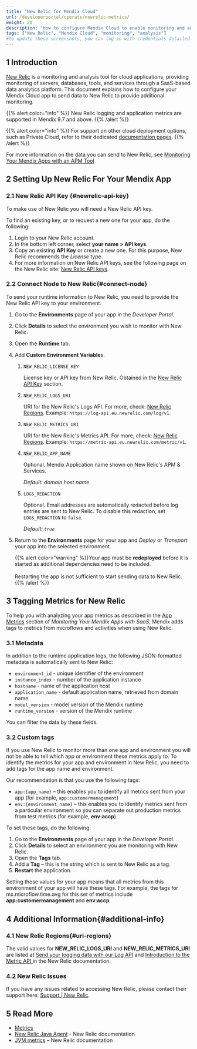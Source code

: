 ```yaml
---
title: "New Relic for Mendix Cloud"
url: /developerportal/operate/newrelic-metrics/
weight: 20
description: "How to configure Mendix Cloud to enable monitoring and analysis with New Relic."
tags: ["New Relic", "Mendix Cloud", "monitoring", "analysis"]
#To update these screenshots, you can log in with credentials detailed in How to Update Screenshots Using Team Apps.
---
```


## 1 Introduction

[New Relic](https://www.newrelic.com/) is a monitoring and analysis tool for cloud applications, providing monitoring of servers, databases, tools, and services through a SaaS-based data analytics platform.
This document explains how to configure your Mendix Cloud app to send data to New Relic to provide additional monitoring.

{{% alert color="info" %}}
New Relic logging and application metrics are supported in Mendix 9.7 and above.
{{% /alert %}}

{{% alert color="info" %}}
For support on other cloud deployment options, such as Private Cloud, refer to their dedicated [documentation pages](/developerportal/deploy/private-cloud-monitor/).
{{% /alert %}}

For more information on the data you can send to New Relic, see [Monitoring Your Mendix Apps with an APM Tool](/developerportal/operate/monitoring-with-apm/)

## 2 Setting Up New Relic For Your Mendix App

### 2.1 New Relic API Key {#newrelic-api-key}

To make use of New Relic you will need a New Relic API key.

To find an existing key, or to request a new one for your app, do the following:

1. Login to your New Relic account.
2. In the bottom left corner, select **your name > API keys**.
3. Copy an existing **API Key** or create a new one. For this purpose, New Relic recommends the *License* type.
4. For more information on New Relic API keys, see the following page on the New Relic site: [New Relic API keys](https://docs.newrelic.com/docs/apis/intro-apis/new-relic-api-keys/).

### 2.2 Connect Node to New Relic{#connect-node}

To send your runtime information to New Relic, you need to provide the New Relic API key to your environment.

1. Go to the **Environments** page of your app in the *Developer Portal*.
2. Click **Details** to select the environment you wish to monitor with New Relic. 
3. Open the **Runtime** tab.
4. Add **Custom Environment Variable**s.
    1. `NEW_RELIC_LICENSE_KEY`

        License key or API key from New Relic. Obtained in the [New Relic API Key](#newrelic-api-key) section.

    2. `NEW_RELIC_LOGS_URI`

        URI for the New Relic's Logs API. For more, check: [New Relic Regions](#uri-regions). Example: `https://log-api.eu.newrelic.com/log/v1`.

    3. `NEW_RELIC_METRICS_URI`
       
        URI for the New Relic's Metrics API. For more, check: [New Relic Regions](#uri-regions). Example: `https://metric-api.eu.newrelic.com/metric/v1`. 

    4. `NEW_RELIC_APP_NAME`

        Optional. Mendix Application name shown on New Relic's APM & Services.

        *Default: domain host name*
   
    5. `LOGS_REDACTION`

       Optional. Email addresses are automatically redacted before log entries are sent to New Relic. To disable this redaction, set `LOGS_REDACTION` to `false`.

       *Default: `true`*
   

5. Return to the **Environments** page for your app and *Deploy* or *Transport* your app into the selected environment.

    {{% alert color="warning" %}}Your app must be **redeployed** before it is started as additional dependencies need to be included.<br/><br/>Restarting the app is not sufficient to start sending data to New Relic.{{% /alert %}}
    
## 3 Tagging Metrics for New Relic

To help you with analyzing your app metrics as described in the [App Metrics](/developerportal/operate/monitoring-with-apm/#app-metrics) section of *Monitoring Your Mendix Apps with SaaS*, Mendix adds tags to metrics from microflows and activities when using New Relic.

### 3.1 Metadata

In addition to the runtime application logs, the following JSON-formatted metadata is automatically sent to New Relic:

* `environment_id` - unique identifier of the environment
* `instance_index` - number of the application instance
* `hostname` - name of the application host
* `application_name` - default application name, retrieved from domain name
* `model_version` - model version of the Mendix runtime
* `runtime_version` - version of the Mendix runtime

You can filter the data by these fields.

### 3.2 Custom tags

If you use New Relic to monitor more than one app and environment you will not be able to tell which app or environment these metrics apply to. To identify the metrics for your app and environment in New Relic, you need to add tags for the app name and environment.

Our recommendation is that you use the following tags:

* `app:{app_name}` – this enables you to identify all metrics sent from your app (for example, `app:customermanagement`)
* `env:{environment_name}` – this enables you to identify metrics sent from a particular environment so you can separate out production metrics from test metrics (for example, **env:accp**)

To set these tags, do the following:

1. Go to the **Environments** page of your app in the *Developer Portal*.
2. Click **Details** to select an environment you are monitoring with New Relic. 
3. Open the **Tags** tab.
4. Add a **Tag** – this is the string which is sent to New Relic as a tag.
5. **Restart** the application.

Setting these values for your app means that all metrics from this environment of your app will have these tags. For example, the tags for mx.microflow.time.avg for this set of metrics include **app:customermanagement** and **env:accp**.

## 4 Additional Information{#additional-info}

### 4.1 New Relic Regions{#uri-regions}

The valid values for **NEW_RELIC_LOGS_URI** and **NEW_RELIC_METRICS_URI** are listed at [Send your logging data with our Log API](https://docs.newrelic.com/docs/logs/log-api/introduction-log-api/) and [Introduction to the Metric API
](https://docs.newrelic.com/docs/data-apis/ingest-apis/metric-api/introduction-metric-api/) in the New Relic documentation.

### 4.2 New Relic Issues

If you have any issues related to accessing New Relic, please contact their support here: [Support | New Relic](https://support.newrelic.com/s/).

## 5 Read More

* [Metrics](/developerportal/operate/metrics/)
* [New Relic Java Agent](https://docs.newrelic.com/docs/apm/agents/java-agent/getting-started/introduction-new-relic-java/) - New Relic documentation
* [JVM metrics](https://docs.newrelic.com/docs/apm/agents/java-agent/features/jvms-page-java-view-app-server-metrics-jmx/) – New Relic documentation
